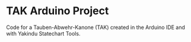 # TAK Arduino Project
 Code for a Tauben-Abwehr-Kanone (TAK) created in the Arduino IDE and with Yakindu Statechart Tools. 
